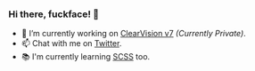 ### Hi there, fuckface! 👋

- 🔭 I’m currently working on [ClearVision v7](https://github.com/ClearVision) _(Currently Private)_.
- 📫 Chat with me on [Twitter](https://twitter.com/LeafyLuigi).
- 📚 I'm currently learning [SCSS](https://sass-lang.com/documentation/syntax) too.
